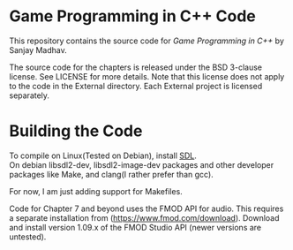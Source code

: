 # Game Programming in C++ Code

This repository contains the source code for *Game Programming in C++* by Sanjay Madhav.

The source code for the chapters is released under the BSD 3-clause
license. See LICENSE for more details. Note that this license does not apply to
the code in the External directory. Each External project is licensed separately.

# Building the Code

To compile on Linux(Tested on Debian), install [SDL](https://wiki.libsdl.org/SDL2/Installation).  
On debian libsdl2-dev, libsdl2-image-dev packages and other developer packages like Make, and clang(I rather prefer than gcc).   

For now, I am just adding support for Makefiles.

Code for Chapter 7 and beyond uses the FMOD API for audio. This requires
a separate installation from (https://www.fmod.com/download). Download
and install version 1.09.x of the FMOD Studio API (newer versions are untested).

